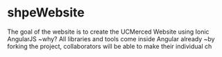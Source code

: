 # shpeWebsite 
The goal of the website is to create the UCMerced Website using Ionic
AngularJS 
~why? 
    All libraries and tools come inside Angular already 
~by forking the project, collaborators will be able to make their
individual ch    